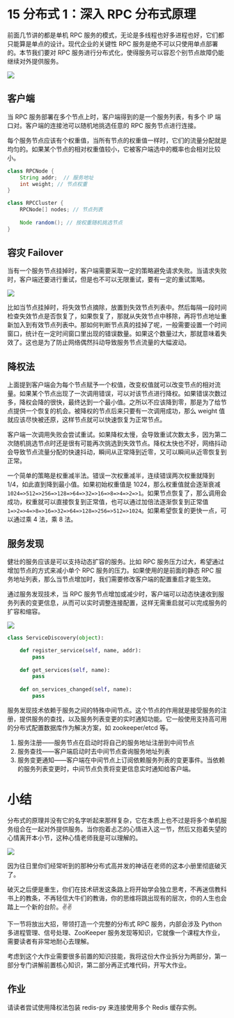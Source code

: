 # 15 分布式 1：深入 RPC 分布式原理

前面几节讲的都是单机 RPC 服务的模式，无论是多线程也好多进程也好，它们都只能算是单点的设计。现代企业的关键性 RPC 服务是绝不可以只使用单点部署的。本节我们要对 RPC 服务进行分布式化，使得服务可以容忍个别节点故障仍能继续对外提供服务。


![](https://user-gold-cdn.xitu.io/2018/5/11/1634f9d6e0ca7032?w=1184&h=550&f=png&s=62638)

客户端
--
当 RPC 服务部署在多个节点上时，客户端得到的是一个服务列表，有多个 IP 端口对。客户端的连接池可以随机地挑选任意的 RPC 服务节点进行连接。

每个服务节点应该有个权重值，当所有节点的权重值一样时，它们的流量分配就是均匀的。如果某个节点的相对权重值较小，它被客户端选中的概率也会相对比较小。
```java
class RPCNode {
    String addr;  // 服务地址
    int weight; // 节点权重
}

class RPCCluster {
    RPCNode[] nodes; // 节点列表
    
    Node random(); // 按权重随机挑选节点
}
```

容灾 Failover
--
当有一个服务节点挂掉时，客户端需要采取一定的策略避免请求失败。当请求失败时，客户端还要进行重试，但是也不可以无限重试，要有一定的重试策略。


![](https://user-gold-cdn.xitu.io/2018/5/11/1634f9e7c0d1cff7?w=998&h=522&f=png&s=59383)

比如当节点挂掉时，将失效节点摘除，放置到失效节点列表中。然后每隔一段时间检查失效节点是否恢复了，如果恢复了，那就从失效节点中移除，再将节点地址重新加入到有效节点列表中。那如何判断节点真的挂掉了呢，一般需要设置一个时间窗口，统计在一定时间窗口里出现的错误数量。如果这个数量过大，那就意味着失效了。这也是为了防止网络偶然抖动导致服务节点流量的大幅波动。

降权法
--
上面提到客户端会为每个节点赋予一个权值，改变权值就可以改变节点的相对流量。如果某个节点出现了一次调用错误，可以对该节点进行降权。如果错误次数过多，降权会降的很快，最终达到一个最小值。之所以不应该降到零，那是为了给节点提供一个恢复的机会。被降权的节点后来只要有一次调用成功，那么 weight 值就应该尽快被还原，这样节点就可以快速恢复为正常节点。

客户端一次调用失败会尝试重试。如果降权太慢，会导致重试次数太多，因为第二次随机挑选节点时还是很有可能再次挑选到失效节点。降权太快也不好，网络抖动会导致节点流量分配的快速抖动，瞬间从正常降到近零，又可以瞬间从近零恢复到正常。

一个简单的策略是权重减半法。错误一次权重减半，连续错误两次权重就降到 1/4，如此直到降到最小值。如果初始权重值是 1024，那么权重值就会逐渐衰减```1024=>512=>256=>128=>64=>32=>16=>8=>4=>2=>1```。如果节点恢复了，那么调用会成功，权重就可以直接恢复到正常值，也可以通过加倍法逐渐恢复到正常值```1=>2=>4=>8=>16=>32=>64=>128=>256=>512=>1024```。如果希望恢复的更快一点，可以通过乘 4 法，乘 8 法。

服务发现
--
健壮的服务应该是可以支持动态扩容的服务。比如 RPC 服务压力过大，希望通过增加节点的方式来减小单个 RPC 服务的压力。如果使用的是前面的静态 RPC 服务地址列表，那么当节点增加时，我们需要修改客户端的配置重启才能生效。

通过服务发现技术，当 RPC 服务节点增加或减少时，客户端可以动态快速收到服务列表的变更信息，从而可以实时调整连接配置，这样无需重启就可以完成服务的扩容和缩容。


![](https://user-gold-cdn.xitu.io/2018/5/11/1634fa1aeaed7b55?w=1436&h=600&f=png&s=90324)

```py
class ServiceDiscovery(object):

    def register_service(self, name, addr):
        pass
        
    def get_services(self, name):
        pass
        
    def on_services_changed(self, name):
        pass
```

服务发现技术依赖于服务之间的特殊中间节点。这个节点的作用就是接受服务的注册，提供服务的查找，以及服务列表变更的实时通知功能。它一般使用支持高可用的分布式配置数据库作为解决方案，如 zookeeper/etcd 等。

1. 服务注册——服务节点在启动时将自己的服务地址注册到中间节点
2. 服务查找——客户端启动时去中间节点查询服务地址列表
3. 服务变更通知——客户端在中间节点上订阅依赖服务列表的变更事件。当依赖的服务列表变更时，中间节点负责将变更信息实时通知给客户端。

# 小结
分布式的原理并没有它的名字听起来那样复杂，它在本质上也不过是将多个单机服务组合在一起对外提供服务。当你抱着忐忑的心情进入这一节，然后又抱着失望的心情离开本小节，这种心情老师我是可以理解的。

![](https://user-gold-cdn.xitu.io/2018/5/19/163774b0e3c7f299?w=300&h=252&f=jpeg&s=10857)

因为往日里你们经常听到的那种分布式高并发的神话在老师的这本小册里彻底破灭了。

破灭之后便是重生，你们在技术研发这条路上将开始学会独立思考，不再迷信教科书上的教条，不再轻信大牛们的教诲，你的思维将跳出现有的层次，你的人生也会踏上一个新的台阶️。✌✌

下一节将放出大招，带领打造一个完整的分布式 RPC 服务，内部会涉及 Python 多进程管理、信号处理、ZooKeeper 服务发现等知识，它就像一个课程大作业，需要读者有非常地耐心去理解。

考虑到这个大作业需要很多前置的知识技能，我将这份大作业拆分为两部分，第一部分专门讲解前置核心知识，第二部分再正式堆代码，开写大作业。

作业
--
请读者尝试使用降权法包装 redis-py 来连接使用多个 Redis 缓存实例。

